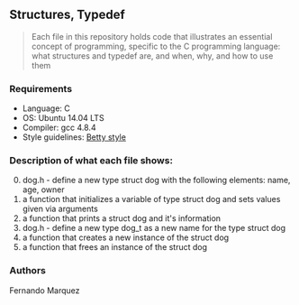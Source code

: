 ## Structures, Typedef
> Each file in this repository holds code that illustrates an essential concept of programming,
> specific to the C programming language:
> what structures and typedef are, and when, why, and how to use them

### Requirements
*  Language: C
* OS: Ubuntu 14.04 LTS
* Compiler: gcc 4.8.4
* Style guidelines: [Betty style](https://github.com/holbertonschool/Betty/wiki)

### Description of what each file shows:
0. dog.h - define a new type struct dog with the following elements: name, age, owner
1. a function that initializes a variable of type struct dog and sets values given via arguments
2. a function that prints a struct dog and it's information
3. dog.h - define a new type dog_t as a new name for the type struct dog
4. a function that creates a new instance of the struct dog
5. a function that frees an instance of the struct dog

### Authors
Fernando Marquez